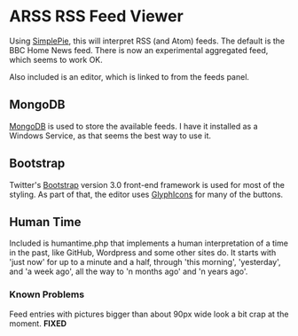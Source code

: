 # ARSS RSS Feed Viewer

Using [SimplePie](http://simplepie.org), this will interpret RSS (and Atom) 
feeds. The default is the BBC Home News feed. There is now an experimental 
aggregated feed, which seems to work OK.

Also included is an editor, which is linked to from the feeds panel.

## MongoDB

[MongoDB](http://www.mongodb.org) is used to store the available feeds.
I have it installed as a Windows Service, as that seems the best way to use it.

## Bootstrap

Twitter's [Bootstrap](http://getbootstrap.com/) version 3.0 front-end framework
is used for most of the styling. As part of that, the editor uses 
[GlyphIcons](http://glyphicons.com/) for many of the buttons.

## Human Time

Included is humantime.php that implements a human interpretation of a time 
in the past, like GitHub, Wordpress and some other sites do. 
It starts with 'just now' for up to a minute and a half, through 'this morning', 
'yesterday', and 'a week ago', all the way to 'n months ago' and 'n years ago'.

### Known Problems

Feed entries with pictures bigger than about 90px wide look a bit crap at 
the moment. **FIXED**
